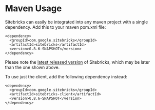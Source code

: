 <meta noindex>

# Maven Usage

Sitebricks can easily be integrated into any maven project with a single dependency. Add this to
your maven pom.xml file:

    <dependency>
      <groupId>com.google.sitebricks</groupId>
      <artifactId>sitebricks</artifactId>
      <version>0.8.6-SNAPSHOT</version>
    </dependency>

Please note the [latest released version](http://github.com/dhanji/sitebricks) of Sitebricks, which may be
 later than the one shown above.

To use just the client, add the following dependency instead:

    <dependency>
      <groupId>com.google.sitebricks</groupId>
      <artifactId>sitebricks-client</artifactId>
      <version>0.8.6-SNAPSHOT</version>
    </dependency>
